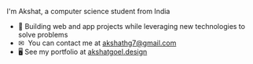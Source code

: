 I'm Akshat, a computer science student from India

* 🚀 Building web and app projects while leveraging new technologies to solve problems
* ✉  You can contact me at [akshathg7@gmail.com](mailto:akshathg7@gmail.com)
* 🖥️ See my portfolio at <a href="https://akshatgoel.design/" target="_blank"> 
     akshatgoel.design
    </a>

<!-- ### Badges

<b>My GitHub Stats</b>

<a href="http://www.github.com/akshato7"><img src="https://github-readme-stats.vercel.app/api?username=akshato7&show_icons=true&hide=&count_private=true&title_color=0891b2&text_color=ffffff&icon_color=0891b2&bg_color=1c1917&hide_border=true&show_icons=true" alt="akshato7's GitHub stats" /></a> -->
